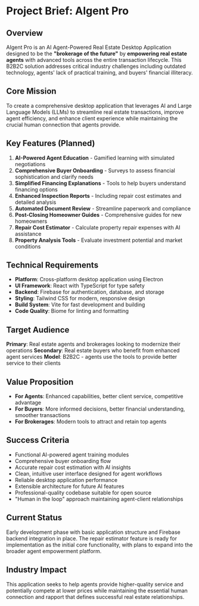 # Project Brief: AIgent Pro

## Overview
AIgent Pro is an AI Agent-Powered Real Estate Desktop Application designed to be the **"brokerage of the future"** by **empowering real estate agents** with advanced tools across the entire transaction lifecycle. This B2B2C solution addresses critical industry challenges including outdated technology, agents' lack of practical training, and buyers' financial illiteracy.

## Core Mission
To create a comprehensive desktop application that leverages AI and Large Language Models (LLMs) to streamline real estate transactions, improve agent efficiency, and enhance client experience while maintaining the crucial human connection that agents provide.

## Key Features (Planned)
1. **AI-Powered Agent Education** - Gamified learning with simulated negotiations
2. **Comprehensive Buyer Onboarding** - Surveys to assess financial sophistication and clarify needs
3. **Simplified Financing Explanations** - Tools to help buyers understand financing options
4. **Enhanced Inspection Reports** - Including repair cost estimates and detailed analysis
5. **Automated Document Review** - Streamline paperwork and compliance
6. **Post-Closing Homeowner Guides** - Comprehensive guides for new homeowners
7. **Repair Cost Estimator** - Calculate property repair expenses with AI assistance
8. **Property Analysis Tools** - Evaluate investment potential and market conditions

## Technical Requirements
- **Platform**: Cross-platform desktop application using Electron
- **UI Framework**: React with TypeScript for type safety
- **Backend**: Firebase for authentication, database, and storage
- **Styling**: Tailwind CSS for modern, responsive design
- **Build System**: Vite for fast development and building
- **Code Quality**: Biome for linting and formatting

## Target Audience
**Primary**: Real estate agents and brokerages looking to modernize their operations
**Secondary**: Real estate buyers who benefit from enhanced agent services
**Model**: B2B2C - agents use the tools to provide better service to their clients

## Value Proposition
- **For Agents**: Enhanced capabilities, better client service, competitive advantage
- **For Buyers**: More informed decisions, better financial understanding, smoother transactions
- **For Brokerages**: Modern tools to attract and retain top agents

## Success Criteria
- Functional AI-powered agent training modules
- Comprehensive buyer onboarding flow
- Accurate repair cost estimation with AI insights
- Clean, intuitive user interface designed for agent workflows
- Reliable desktop application performance
- Extensible architecture for future AI features
- Professional-quality codebase suitable for open source
- "Human in the loop" approach maintaining agent-client relationships

## Current Status
Early development phase with basic application structure and Firebase backend integration in place. The repair estimator feature is ready for implementation as the initial core functionality, with plans to expand into the broader agent empowerment platform.

## Industry Impact
This application seeks to help agents provide higher-quality service and potentially compete at lower prices while maintaining the essential human connection and rapport that defines successful real estate relationships. 